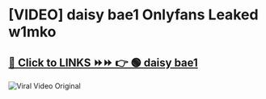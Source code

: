
 # [VIDEO] daisy bae1 Onlyfans Leaked w1mko

## <h2><a href="https://clipsfans.com/daisy_bae1&ref=git">🔗 Click to LINKS ⏩⏩ 👉 🟢 daisy bae1 </a></h2>

<a href="https://clipsfans.com/daisy_bae1&ref=git" rel="nofollow" data-target="animated-image.originalLink"><img src="https://i.ibb.co.com/xMMVF88/686577567.gif" alt="Viral Video Original" style="max-width: 100%; display: inline-block;" data-target="animated-image.originalImage"></a>

